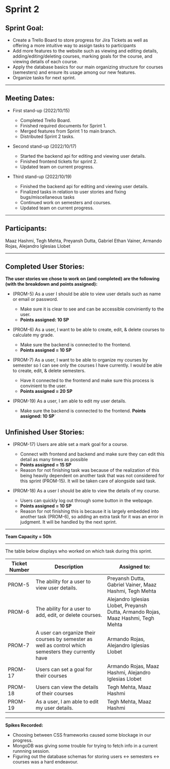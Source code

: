 # Sprint 2 

## Sprint Goal:

- Create a Trello Board to store progress for Jira Tickets as well as offering a more intuitive way to assign tasks to participants
- Add more features to the website such as viewing and editing details, adding/editing/deleting courses, marking goals for the course, and viewing details of each course.
- Apply the database basics for our main organizing structure for courses (semesters) and ensure its usage among our new features.
- Organize tasks for next sprint. 

---

## Meeting Dates:
- First stand-up (2022/10/15)
    - Completed Trello Board.
    - Finished required documents for Sprint 1.
    - Merged features from Sprint 1 to main branch.
    - Distributed Sprint 2 tasks.

- Second stand-up (2022/10/17)
    - Started the backend api for editing and viewing user details.
    - Finished frontend tickets for sprint 2.
    - Updated team on current progress.

- Third stand-up (2022/10/19)
    - Finished the backend api for editing and viewing user details.
    - Finalized tasks in relation to user stories and fixing bugs/miscellaneous tasks
    - Continued work on semesters and courses.
    - Updated team on current progress.

---

## Participants: 

Maaz Hashmi, Tegh Mehta, Preyansh Dutta, Gabriel Ethan Vainer, Armando Rojas, Alejandro Iglesias Llobet

---

## Completed User Stories:

**The user stories we chose to work on (and completed) are the following (with the breakdown and points assigned):**

- (PROM-5) As a user I should be able to view user details such as name or email or password.
    - Make sure it is clear to see and can be accessible conviniently to the user. 
    - **Points assigned: 10 SP**

- (PROM-6) As a user, I want to be able to create, edit, & delete courses to calculate my grade. 
    -  Make sure the backend is connected to the frontend.
    - **Points assigned = 10 SP**

- (PROM-7) As a user, I want to be able to organize my courses by semester so I can see only the courses I have currently. I would be able to create, edit, & delete semesters. 
    - Have it connected to the frontend and make sure this process is convinient to the user.
    - **Points assigned = 20 SP**

- (PROM-19) As a user, I am able to edit my user details. 
    - Make sure the backend is connected to the frontend. 
    **Points assigned: 10 SP**`

## Unfinished User Stories:
- (PROM-17) Users are able set a mark goal for a course.
    - Connect with frontend and backend and make sure they can edit this detail as many times as possible
    - **Points assigned = 15 SP**
    - Reason for not finishing task was because of the realization of this being heavily dependent on another task that was not considered for this sprint (PROM-15). It will be taken care of alongside said task.

- (PROM-18) As a user I should be able to view the details of my course.
    - Users can quickly log out through some button in the webpage.
    - **Points assigned = 10 SP**
    - Reason for not finishing this is because it is largely embedded into another task (PROM-6), so adding an extra task for it was an error in judgment. It will be handled by the next sprint.
    
---

**Team Capacity = 50h**

--- 

The table below displays who worked on which task during this sprint. 

| Ticket Number    | Description     | Assigned to:    |
| ------------- | ------------- | -------- |
| PROM-5 | The ability for a user to view user details. | Preyansh Dutta, Gabriel Vainer, Maaz Hashmi, Tegh Mehta
| PROM-6 | The ability for a user to add, edit, or delete courses. | Alejandro Iglesias Llobet, Preyansh Dutta, Armando Rojas, Maaz Hashmi, Tegh Mehta
| PROM-7 | A user can organize their courses by semester as well as control which semesters they currently have  | Armando Rojas, Alejandro Iglesias Llobet
| PROM-17 | Users can set a goal for their courses  | Armando Rojas, Maaz Hashmi, Alejandro Iglesias Llobet
| PROM-18 | Users can view the details of their courses  | Tegh Mehta, Maaz Hashmi
| PROM-19 | As a user, I am able to edit my user details. | Tegh Mehta, Maaz Hashmi

--- 
**Spikes Recorded:**
- Choosing between CSS frameworks caused some blockage in our progress.
- MongoDB was giving some trouble for trying to fetch info in a current runnning session.
- Figuring out the database schemas for storing users <-> semesters <-> courses was a hard endeavour. 
